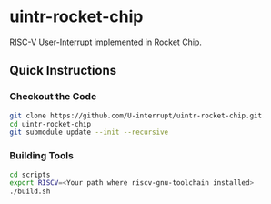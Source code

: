 # uintr-rocket-chip

RISC-V User-Interrupt implemented in Rocket Chip.

## Quick Instructions

### Checkout the Code

```sh
git clone https://github.com/U-interrupt/uintr-rocket-chip.git
cd uintr-rocket-chip
git submodule update --init --recursive
```

### Building Tools

```sh
cd scripts
export RISCV=<Your path where riscv-gnu-toolchain installed>
./build.sh
```

